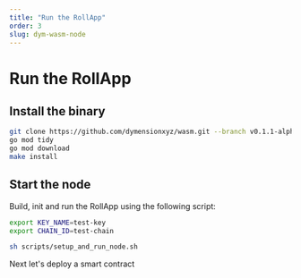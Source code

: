 ```yaml
---
title: "Run the RollApp"
order: 3
slug: dym-wasm-node
---
```


# Run the RollApp

## Install the binary

```sh
git clone https://github.com/dymensionxyz/wasm.git --branch v0.1.1-alpha && cd wasm
go mod tidy
go mod download
make install
```

## Start the node

Build, init and run the RollApp using the following script:

```sh
export KEY_NAME=test-key
export CHAIN_ID=test-chain

sh scripts/setup_and_run_node.sh
```

Next let's deploy a smart contract
